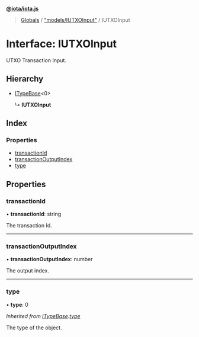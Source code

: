 **[@iota/iota.js](../README.md)**

> [Globals](../README.md) / ["models/IUTXOInput"](../modules/_models_iutxoinput_.md) / IUTXOInput

# Interface: IUTXOInput

UTXO Transaction Input.

## Hierarchy

* [ITypeBase](_models_itypebase_.itypebase.md)<0\>

  ↳ **IUTXOInput**

## Index

### Properties

* [transactionId](_models_iutxoinput_.iutxoinput.md#transactionid)
* [transactionOutputIndex](_models_iutxoinput_.iutxoinput.md#transactionoutputindex)
* [type](_models_iutxoinput_.iutxoinput.md#type)

## Properties

### transactionId

•  **transactionId**: string

The transaction Id.

___

### transactionOutputIndex

•  **transactionOutputIndex**: number

The output index.

___

### type

•  **type**: 0

*Inherited from [ITypeBase](_models_itypebase_.itypebase.md).[type](_models_itypebase_.itypebase.md#type)*

The type of the object.
